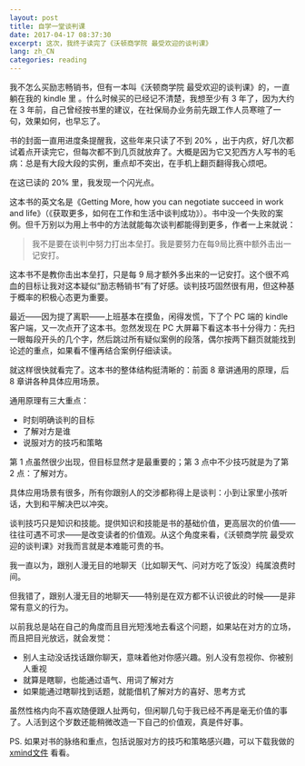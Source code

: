 ```yaml
---
layout: post
title: 自学一堂谈判课
date: 2017-04-17 08:37:30
excerpt: 这次，我终于读完了《沃顿商学院 最受欢迎的谈判课》
lang: zh_CN
categories: reading
---
```

我不怎么买励志畅销书，但有一本叫《沃顿商学院 最受欢迎的谈判课》的，一直躺在我的 kindle 里
。什么时候买的已经记不清楚，我想至少有 3 年了，因为大约在 3 年前，自己曾经按书里的建议，在社保局办业务前先跟工作人员寒暄了一句，效果如何，也早忘了。

书的封面一直用进度条提醒我，这些年来只读了不到 20% ，出于内疚，好几次都试着点开读完它，但每次都不到几页就放弃了。大概是因为它又犯西方人写书的毛病：总是有大段大段的实例，重点却不突出，在手机上翻页翻得我心烦吧。

在这已读的 20% 里，我发现一个闪光点。

这本书的英文名是《Getting More, how you can negotiate succeed in work and life》（《获取更多，如何在工作和生活中谈判成功》）。书中没一个失败的案例。但千万别以为用上书中的方法就能每次谈判都能得到更多，作者一上来就说：

> 我不是要在谈判中努力打出本垒打。我是要努力在每9局比赛中额外击出一记安打。

这本书不是教你击出本垒打，只是每 9 局才额外多出来的一记安打。这个很不鸡血的目标让我对这本疑似“励志畅销书”有了好感。谈判技巧固然很有用，但这种基于概率的积极心态更为重要。

最近——因为提了离职——上班基本在摸鱼，闲得发慌，下了个 PC 端的 kindle 客户端，又一次点开了这本书。忽然发现在 PC 大屏幕下看这本书十分得力：先扫一眼每段开头的几个字，然后跳过所有疑似案例的段落，偶尔按两下翻页就能找到论述的重点，如果看不懂再结合案例仔细读读。

就这样很快就看完了。这本书的整体结构挺清晰的：前面 8 章讲通用的原理，后 8 章讲各种具体应用场景。

通用原理有三大重点：

- 时刻明确谈判的目标
- 了解对方是谁
- 说服对方的技巧和策略

第 1 点虽然很少出现，但目标显然才是最重要的；第 3 点中不少技巧就是为了第 2 点：了解对方。

具体应用场景有很多，所有你跟别人的交涉都称得上是谈判：小到让家里小孩听话，大到和平解决巴以冲突。

谈判技巧只是知识和技能。提供知识和技能是书的基础价值，更高层次的价值——往往可遇不可求——是改变读者的价值观。从这个角度来看，《沃顿商学院 最受欢迎的谈判课》对我而言就是本难能可贵的书。

我一直以为，跟别人漫无目的地聊天（比如聊天气、问对方吃了饭没）纯属浪费时间。

但我错了，跟别人漫无目的地聊天——特别是在双方都不认识彼此的时候——是非常有意义的行为。

以前我总是站在自己的角度而且目光短浅地去看这个问题，如果站在对方的立场，而且把目光放远，就会发觉：

- 别人主动没话找话跟你聊天，意味着他对你感兴趣。别人没有忽视你、你被别人重视
- 就算是瞎聊，也能通过语气、用词了解对方
- 如果能通过瞎聊找到话题，就能借机了解对方的喜好、思考方式

虽然性格内向不喜欢随便跟人扯两句，但闲聊几句于我已经不再是毫无价值的事了。人活到这个岁数还能稍微改造一下自己的价值观，真是件好事。

PS. 如果对书的脉络和重点，包括说服对方的技巧和策略感兴趣，可以下载我做的 [xmind文件](https://github.com/yiyizym/xmind/blob/master/谈判课.xmind) 看看。